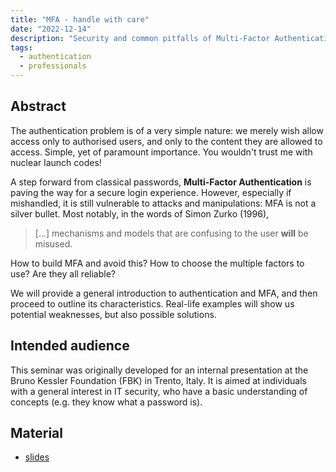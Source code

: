 ```yaml
---
title: "MFA - handle with care"
date: "2022-12-14"
description: "Security and common pitfalls of Multi-Factor Authentication"
tags:
  - authentication
  - professionals
---
```


## Abstract

The authentication problem is of a very simple nature: we merely wish allow access only to authorised users, and only to the content they are allowed to access. Simple, yet of paramount importance. You wouldn't trust me with nuclear launch codes!

A step forward from classical passwords, **Multi-Factor Authentication** is paving the way for a secure login experience.
However, especially if mishandled, it is still vulnerable to attacks and manipulations:
MFA is not a silver bullet. Most notably, in the words of Simon Zurko (1996),

> [...] mechanisms and models that are confusing to the user **will** be misused.

How to build MFA and avoid this? How to choose the multiple factors to use? Are they all reliable?

We will provide a general introduction to authentication and MFA,
and then proceed to outline its characteristics. Real-life examples will show us potential
weaknesses, but also possible solutions.

## Intended audience

This seminar was originally developed for an internal presentation at the Bruno Kessler Foundation (FBK) in Trento, Italy. It is aimed at individuals with a general interest in IT security, who have a basic understanding of concepts (e.g. they know what a password is).

## Material

- [slides](https://drive.google.com/file/d/1hwEWZl6ly6KiI1twi_zvqjRS1pCKa-yQ)
